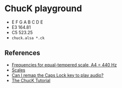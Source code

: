 # ChucK playground

- E F G A B C D E
- E3	164.81
- C5	523.25
- `chuck.alsa *.ck`

## References
- [Frequencies for equal-tempered scale, A4 = 440 Hz][notes-f]
- [Scales][scale]
- [Can I remap the Caps Lock key to play audio?][remap-keys-to-sound]
- [ The ChucK Tutorial][chuck-tutorials]

[notes-f]: https://pages.mtu.edu/~suits/notefreqs.html
[scale]: https://pages.mtu.edu/~suits/scales.html
[remap-keys-to-sound]: https://askubuntu.com/questions/1041674/can-i-remap-the-caps-lock-key-to-play-audio
[chuck-tutorials]: https://chuck.cs.princeton.edu/doc/learn/tutorial.html